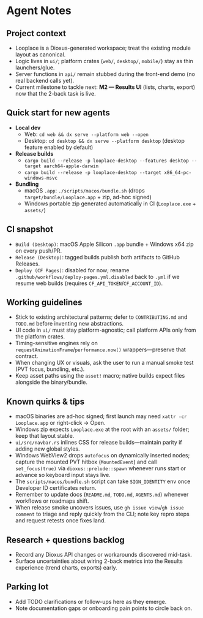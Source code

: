 # Agent Notes

## Project context
- Looplace is a Dioxus-generated workspace; treat the existing module layout as canonical.
- Logic lives in `ui/`; platform crates (`web/`, `desktop/`, `mobile/`) stay as thin launchers/glue.
- Server functions in `api/` remain stubbed during the front-end demo (no real backend calls yet).
- Current milestone to tackle next: **M2 — Results UI** (lists, charts, export) now that the 2-back task is live.

## Quick start for new agents
- **Local dev**
  - Web: `cd web && dx serve --platform web --open`
  - Desktop: `cd desktop && dx serve --platform desktop` (desktop feature enabled by default)
- **Release builds**
  - `cargo build --release -p looplace-desktop --features desktop --target aarch64-apple-darwin`
  - `cargo build --release -p looplace-desktop --target x86_64-pc-windows-msvc`
- **Bundling**
  - macOS `.app`: `./scripts/macos/bundle.sh` (drops `target/bundle/Looplace.app` + zip, ad-hoc signed)
  - Windows portable zip generated automatically in CI (`Looplace.exe` + `assets/`)

## CI snapshot
- `Build (Desktop)`: macOS Apple Silicon `.app` bundle + Windows x64 zip on every push/PR.
- `Release (Desktop)`: tagged builds publish both artifacts to GitHub Releases.
- `Deploy (CF Pages)`: disabled for now; rename `.github/workflows/deploy-pages.yml.disabled` back to `.yml` if we resume web builds (requires `CF_API_TOKEN`/`CF_ACCOUNT_ID`).

## Working guidelines
- Stick to existing architectural patterns; defer to `CONTRIBUTING.md` and `TODO.md` before inventing new abstractions.
- UI code in `ui/` must stay platform-agnostic; call platform APIs only from the platform crates.
- Timing-sensitive engines rely on `requestAnimationFrame`/`performance.now()` wrappers—preserve that contract.
- When changing UX or visuals, ask the user to run a manual smoke test (PVT focus, bundling, etc.).
- Keep asset paths using the `asset!` macro; native builds expect files alongside the binary/bundle.

## Known quirks & tips
- macOS binaries are ad-hoc signed; first launch may need `xattr -cr Looplace.app` or right-click → Open.
- Windows zip expects `Looplace.exe` at the root with an `assets/` folder; keep that layout stable.
- `ui/src/navbar.rs` inlines CSS for release builds—maintain parity if adding new global styles.
- Windows WebView2 drops `autofocus` on dynamically inserted nodes; capture the mounted PVT hitbox (`MountedEvent`) and call `set_focus(true)` via `dioxus::prelude::spawn` whenever runs start or advance so keyboard input stays live.
- The `scripts/macos/bundle.sh` script can take `SIGN_IDENTITY` env once Developer ID certificates return.
- Remember to update docs (`README.md`, `TODO.md`, `AGENTS.md`) whenever workflows or roadmaps shift.
- When release smoke uncovers issues, use `gh issue view`/`gh issue comment` to triage and reply quickly from the CLI; note key repro steps and request retests once fixes land.

## Research + questions backlog
- Record any Dioxus API changes or workarounds discovered mid-task.
- Surface uncertainties about wiring 2-back metrics into the Results experience (trend charts, exports) early.

## Parking lot
- Add TODO clarifications or follow-ups here as they emerge.
- Note documentation gaps or onboarding pain points to circle back on.
